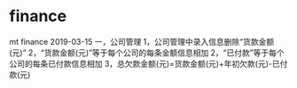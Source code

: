 # finance
mt finance
2019-03-15
一，公司管理
1，公司管理中录入信息删除“货款金额(元)”
2，“货款金额(元)”等于每个公司的每条金额信息相加
2，“已付款”等于每个公司的每条已付款信息相加
3，总欠款金额(元)=货款金额(元)+年初欠款(元)-已付款(元)

